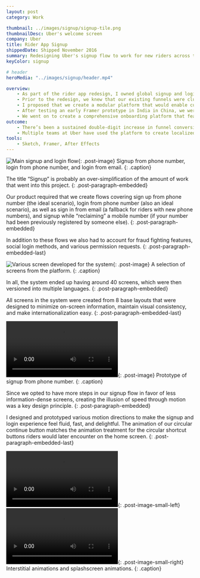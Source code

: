 ```yaml
---
layout: post
category: Work

thumbnail: ../images/signup/signup-tile.png
thumbnailDesc: Uber's welcome screen
company: Uber
title: Rider App Signup
shippedDate: Shipped November 2016
summary: Redesigning Uber's signup flow to work for new riders across the globe.
keyColor: signup

# header
heroMedia: "../images/signup/header.mp4"

overview:
    - As part of the rider app redesign, I owned global signup and login.
    - Prior to the redesign, we knew that our existing funnels were cluttered with information and struggling to meet the needs of new markets as we expanded globally.
    - I proposed that we create a modular platform that would enable customizable funnels by market. This would entail breaking down our existing steps into simple, bite-sized screens that could be easily re-arranged, would decrease the cognitive load on users, and would enable easier experimentation.
    - After testing an early Framer prototype in India in China, we were confident in the direction and decided to move forward.
    - We went on to create a comprehensive onboarding platform that featured visually consistent layouts, buttery animations, and intelligently routed riders to signup or login based on their phone number.
outcome:
    - There’s been a sustained double-digit increase in funnel conversion since the new experience launched. It was a great success.
    - Multiple teams at Uber have used the platform to create localized onboarding experiences, systems for fighting fraud, and new payment experiences.
tools:
    - Sketch, Framer, After Effects
---
```


![Main signup and login flow](../images/signup/signup-flow-1.png){: .post-image}
Signup from phone number, login from phone number, and login from email.
{: .caption}

The title “Signup” is probably an over-simplification of the amount of work that went into this project.
{: .post-paragraph-embedded}

Our product required that we create flows covering sign up from phone number (the ideal scenario), login from phone number (also an ideal scenario), as well as sign in from email (a fallback for riders with new phone numbers), and signup while “reclaiming” a mobile number (if your number had been previously registered by someone else).
{: .post-paragraph-embedded}

In addition to these flows we also had to account for fraud fighting features, social login methods, and various permission requests.
{: .post-paragraph-embedded-last}

![Various screen developed for the system](../images/signup/mosaic.png){: .post-image}
A selection of screens from the platform.
{: .caption}

In all, the system ended up having around 40 screens, which were then versioned into multiple languages.
{: .post-paragraph-embedded}

All screens in the system were created from 8 base layouts that were designed to minimize on-screen information, maintain visual consistency, and make internationalization easy.
{: .post-paragraph-embedded-last}

<video src="../images/signup/screen-to-screen.mp4" autoplay loop></video>{: .post-image}
Prototype of signup from phone number.
{: .caption}

Since we opted to have more steps in our signup flow in favor of less information-dense screens, creating the illusion of speed through motion was a key design principle.
{: .post-paragraph-embedded}

I designed and prototyped various motion directions to make the signup and login experience feel fluid, fast, and delightful. The animation of our circular continue button matches the animation treatment for the circular shortcut buttons riders would later encounter on the home screen.
{: .post-paragraph-embedded-last}

<video src="../images/signup/signup-parallax.mp4" autoplay loop></video>{: .post-image-small-left}
<video src="../images/signup/signup-entry.mp4" autoplay loop></video>{: .post-image-small-right}
Interstitial animations and splashscreen animations.
{: .caption}
